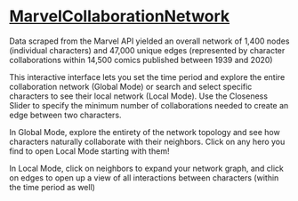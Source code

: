 # [MarvelCollaborationNetwork](https://nsendek.github.io/MarvelCollaborationNetwork/index.html)

Data scraped from the Marvel API yielded an overall network of 1,400 nodes (individual characters) and 47,000 unique edges (represented by character collaborations within 14,500 comics published between 1939 and 2020)

This interactive interface lets you set the time period and explore the entire collaboration network (Global Mode) or search and select specific characters to see their local network (Local Mode). Use the Closeness Slider to specify the minimum number of collaborations needed to create an edge between two characters.

In Global Mode, explore the entirety of the network topology and see how characters naturally collaborate with their neighbors. Click on any hero you find to open Local Mode starting with them!

In Local Mode, click on neighbors to expand your network graph, and click on edges to open up a view of all interactions between characters (within the time period as well)
